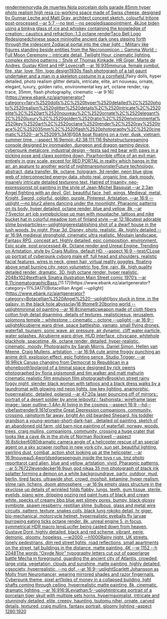 [render](https://www.ebank.nz/aiartgenerator?category=render)[memory](https://www.ebank.nz/aiartgenerator?category=memory)[dia de muertes Nola porcelain dolls parade 85mm hyper photo realism high res](https://www.ebank.nz/aiartgenerator?category=dia%2520de%2520muertes%2520Nola%2520porcelain%2520dolls%2520parade%252085mm%2520hyper%2520photo%2520realism%2520high%2520res)[a co-working space made of Swiss cheese, designed by Gunnar Leche and Matt Gray, architect concept sketch, colourful tritone post-processed --ar 5:7 --no text --no people](https://www.ebank.nz/aiartgenerator?category=a%2520co-working%2520space%2520made%2520of%2520Swiss%2520cheese%2C%2520designed%2520by%2520Gunnar%2520Leche%2520and%2520Matt%2520Gray%2C%2520architect%2520concept%2520sketch%2C%2520colourful%2520tritone%2520post-processed%2520--ar%25205%3A7%2520--no%2520text%2520--no%2520people)[disappointment, 4k](https://www.ebank.nz/aiartgenerator?category=disappointment%2C%25204k)[Joe biden using a binky](https://www.ebank.nz/aiartgenerator?category=Joe%2520biden%2520using%2520a%2520binky)[a glass of ice and whiskey containing the knowledge of creation:: caustics and refraction::1.3 octane render](https://www.ebank.nz/aiartgenerator?category=a%2520glass%2520of%2520ice%2520and%2520whiskey%2520containing%2520the%2520knowledge%2520of%2520creation%3A%3A%2520caustics%2520and%2520refraction%3A%3A1.3%2520octane%2520render)[Taco Bell Logo Redesigned](https://www.ebank.nz/aiartgenerator?category=Taco%2520Bell%2520Logo%2520Redesigned)[chinese space mining](https://www.ebank.nz/aiartgenerator?category=chinese%2520space%2520mining)[the ancient dark ones steping forth through the iridescent Zodiacal portal into the clear light :: Military like figures standing beside entities from the Necronomicon :: Gamma World :: Full Moon Ceremony :: intricate detail, Twilight Hour, cinematic lighting, complex etching patterns :: Style of Thomas Kinkade, HR Giger, Marte de Andres, Gustav Klimt and HP Lovecraft --ar 16:9](https://www.ebank.nz/aiartgenerator?category=the%2520ancient%2520dark%2520ones%2520steping%2520forth%2520through%2520the%2520iridescent%2520Zodiacal%2520portal%2520into%2520the%2520clear%2520light%2520%3A%3A%2520Military%2520like%2520figures%2520standing%2520beside%2520entities%2520from%2520the%2520Necronomicon%2520%3A%3A%2520Gamma%2520World%2520%3A%3A%2520Full%2520Moon%2520Ceremony%2520%3A%3A%2520intricate%2520detail%2C%2520Twilight%2520Hour%2C%2520cinematic%2520lighting%2C%2520complex%2520etching%2520patterns%2520%3A%3A%2520Style%2520of%2520Thomas%2520Kinkade%2C%2520HR%2520Giger%2C%2520Marte%2520de%2520Andres%2C%2520Gustav%2520Klimt%2520and%2520HP%2520Lovecraft%2520--ar%252016%3A9)[35mm](https://www.ebank.nz/aiartgenerator?category=35mm)[urua, female symbol, fire, star, love, film, logo design](https://www.ebank.nz/aiartgenerator?category=urua%2C%2520female%2520symbol%2C%2520fire%2C%2520star%2C%2520love%2C%2520film%2C%2520logo%2520design)[1930s flash photograph of a tall gaunt undertaker and a man in a skeleton costume in a cornfield.](https://www.ebank.nz/aiartgenerator?category=1930s%2520flash%2520photograph%2520of%2520a%2520tall%2520gaunt%2520undertaker%2520and%2520a%2520man%2520in%2520a%2520skeleton%2520costume%2520in%2520a%2520cornfield.)[fairy dolls, hyper detailed, photo realism glitter details, intricate, elite, art nouveau, ornate, elegant, luxury, golden ratio, environmental key art, octane render, ray trace, 35mm, flash photography, cinematic --ar 9:16](https://www.ebank.nz/aiartgenerator?category=fairy%2520dolls%2C%2520hyper%2520detailed%2C%2520photo%2520realism%2520glitter%2520details%2C%2520intricate%2C%2520elite%2C%2520art%2520nouveau%2C%2520ornate%2C%2520elegant%2C%2520luxury%2C%2520golden%2520ratio%2C%2520environmental%2520key%2520art%2C%2520octane%2520render%2C%2520ray%2520trace%2C%252035mm%2C%2520flash%2520photography%2C%2520cinematic%2520--ar%25209%3A16)[50](https://www.ebank.nz/aiartgenerator?category=50)[A boat floating on a river, dusk, vietnam, summer time, --aspect 16:9](https://www.ebank.nz/aiartgenerator?category=A%2520boat%2520floating%2520on%2520a%2520river%2C%2520dusk%2C%2520vietnam%2C%2520summer%2520time%2C%2520--aspect%252016%3A9)[emoji::4](https://www.ebank.nz/aiartgenerator?category=emoji%3A%3A4)[2:3](https://www.ebank.nz/aiartgenerator?category=2%3A3)[8:11](https://www.ebank.nz/aiartgenerator?category=8%3A11)[1:1](https://www.ebank.nz/aiartgenerator?category=1%3A1)[16:9](https://www.ebank.nz/aiartgenerator?category=16%3A9)[shot](https://www.ebank.nz/aiartgenerator?category=shot)[structure](https://www.ebank.nz/aiartgenerator?category=structure)[gaming console designed by ironmaiden, dungeon and dragon gaming device, cyberpunk metalcore, industrial design --test](https://www.ebank.nz/aiartgenerator?category=gaming%2520console%2520designed%2520by%2520ironmaiden%2C%2520dungeon%2520and%2520dragon%2520gaming%2520device%2C%2520cyberpunk%2520metalcore%2C%2520industrial%2520design%2520--test)[a sad red bear with paws in a picking pose and claws pointing down, Pixar](https://www.ebank.nz/aiartgenerator?category=a%2520sad%2520red%2520bear%2520with%2520paws%2520in%2520a%2520picking%2520pose%2520and%2520claws%2520pointing%2520down%2C%2520Pixar)[horrible office of an evil man, entirely in gray scale, except for RED PORTAL in reality which hangs in the air. an apature to another world of nightmares](https://www.ebank.nz/aiartgenerator?category=horrible%2520office%2520of%2520an%2520evil%2520man%2C%2520entirely%2520in%2520gray%2520scale%2C%2520except%2520for%2520RED%2520PORTAL%2520in%2520reality%2520which%2520hangs%2520in%2520the%2520air.%2520an%2520apature%2520to%2520another%2520world%2520of%2520nightmares)[monster](https://www.ebank.nz/aiartgenerator?category=monster)[Future technology, abstract, data transfer, 8k, octane, hologram, 3d render, neon blue glow, web of interconnected energy data, photo real, organic line, dark moody, insanely intricate detailed texture](https://www.ebank.nz/aiartgenerator?category=Future%2520technology%2C%2520abstract%2C%2520data%2520transfer%2C%25208k%2C%2520octane%2C%2520hologram%2C%25203d%2520render%2C%2520neon%2520blue%2520glow%2C%2520web%2520of%2520interconnected%2520energy%2520data%2C%2520photo%2520real%2C%2520organic%2520line%2C%2520dark%2520moody%2C%2520insanely%2520intricate%2520detailed%2520texture)[no text, Hatred of Insanity, neo-expressionist oil painting in the style of Jean-Michel Basquiat --ar 2:3](https://www.ebank.nz/aiartgenerator?category=no%2520text%2C%2520Hatred%2520of%2520Insanity%2C%2520neo-expressionist%2520oil%2520painting%2520in%2520the%2520style%2520of%2520Jean-Michel%2520Basquiat%2520--ar%25202%3A3)[an Angel fighting with an devil, Girl, beautiful face, hell, wings, Medieval, metal, Knight, Sword, colorful, golden, purple, Pinterest, Artstation, —ar 16:9 —uplight —no blur](https://www.ebank.nz/aiartgenerator?category=an%2520Angel%2520fighting%2520with%2520an%2520devil%2C%2520Girl%2C%2520beautiful%2520face%2C%2520hell%2C%2520wings%2C%2520Medieval%2C%2520metal%2C%2520Knight%2C%2520Sword%2C%2520colorful%2C%2520golden%2C%2520purple%2C%2520Pinterest%2C%2520Artstation%2C%2520%E2%80%94ar%252016%3A9%2520%E2%80%94uplight%2520%E2%80%94no%2520blur)[2 aliens dancing under the moonlight, Pharaonic patterns on its body, hyper detailed, octane render, blue and yellow, 8k --ar 7:5](https://www.ebank.nz/aiartgenerator?category=2%2520aliens%2520dancing%2520under%2520the%2520moonlight%2C%2520Pharaonic%2520patterns%2520on%2520its%2520body%2C%2520hyper%2520detailed%2C%2520octane%2520render%2C%2520blue%2520and%2520yellow%2C%25208k%2520--ar%25207%3A5)[vector art job sympbol](https://www.ebank.nz/aiartgenerator?category=vector%2520art%2520job%2520sympbol)[close up man with moustache, tattoos and nike bucket hat in colorful meadow tom of finland style —ar 12:18](https://www.ebank.nz/aiartgenerator?category=close%2520up%2520man%2520with%2520moustache%2C%2520tattoos%2520and%2520nike%2520bucket%2520hat%2520in%2520colorful%2520meadow%2520tom%2520of%2520finland%2520style%2520%E2%80%94ar%252012%3A18)[cutest adorable slime boy](https://www.ebank.nz/aiartgenerator?category=cutest%2520adorable%2520slime%2520boy)[particles](https://www.ebank.nz/aiartgenerator?category=particles)[<--uplight](https://www.ebank.nz/aiartgenerator?category=%3C--uplight)[giger](https://www.ebank.nz/aiartgenerator?category=giger)[establishing shot of a dwarf house in the lush woods, by night, Pixar 3d, Disney, photo, realistic, 4k, highly detailed --ar 16:9](https://www.ebank.nz/aiartgenerator?category=establishing%2520shot%2520of%2520a%2520dwarf%2520house%2520in%2520the%2520lush%2520woods%2C%2520by%2520night%2C%2520Pixar%25203d%2C%2520Disney%2C%2520photo%2C%2520realistic%2C%25204k%2C%2520highly%2520detailed%2520--ar%252016%3A9)[A medieval stronghold, cinematic ultra realistic. Moutain landscape. Fantasy RPG, concept art. Highly detailed, epic composition, environment. Epic scale, post processed 4k, Octane render and Unreal Engine. Trending on Artstation, style by Craig Mullins, default HD, --aspect 16:9 --test](https://www.ebank.nz/aiartgenerator?category=A%2520medieval%2520stronghold%2C%2520cinematic%2520ultra%2520realistic.%2520Moutain%2520landscape.%2520Fantasy%2520RPG%2C%2520concept%2520art.%2520Highly%2520detailed%2C%2520epic%2520composition%2C%2520environment.%2520Epic%2520scale%2C%2520post%2520processed%25204k%2C%2520Octane%2520render%2520and%2520Unreal%2520Engine.%2520Trending%2520on%2520Artstation%2C%2520style%2520by%2520Craig%2520Mullins%2C%2520default%2520HD%2C%2520--aspect%252016%3A9%2520--test)[/CLose up portrait of cyberpunk cyborg male elf, full head and shoulders, realistic facial features, wires in neck, green hair, virtual reality goggles, floating above small burning city, neon volumetric fog, fire, rain, 8k, high quality detailed render, dramatic, 3D, high octane render, hyper realistic, 2048x1024](https://www.ebank.nz/aiartgenerator?category=/CLose%2520up%2520portrait%2520of%2520cyberpunk%2520cyborg%2520male%2520elf%2C%2520full%2520head%2520and%2520shoulders%2C%2520realistic%2520facial%2520features%2C%2520wires%2520in%2520neck%2C%2520green%2520hair%2C%2520virtual%2520reality%2520goggles%2C%2520floating%2520above%2520small%2520burning%2520city%2C%2520neon%2520volumetric%2520fog%2C%2520fire%2C%2520rain%2C%25208k%2C%2520high%2520quality%2520detailed%2520render%2C%2520dramatic%2C%25203D%2C%2520high%2520octane%2520render%2C%2520hyper%2520realistic%2C%25202048x1024)[text](https://www.ebank.nz/aiartgenerator?category=text)[frank Sinatra illustration Main Street comic 1970’s --ar 8:11](https://www.ebank.nz/aiartgenerator?category=frank%2520Sinatra%2520illustration%2520Main%2520Street%2520comic%25201970%E2%80%99s%2520--ar%25208%3A11)[cinematographic](https://www.ebank.nz/aiartgenerator?category=cinematographic)[Bass.](https://www.ebank.nz/aiartgenerator?category=Bass.)[11:17](https://www.ebank.nz/aiartgenerator?category=11%3A17)[Botacellian Angel --uplight](https://www.ebank.nz/aiartgenerator?category=Botacellian%2520Angel%2520--uplight)[boy stuck in time, in the galaxy, in the black hole abyss](https://www.ebank.nz/aiartgenerator?category=boy%2520stuck%2520in%2520time%2C%2520in%2520the%2520galaxy%2C%2520in%2520the%2520black%2520hole%2520abyss)[clay](https://www.ebank.nz/aiartgenerator?category=clay)[16:9](https://www.ebank.nz/aiartgenerator?category=16%3A9)[tome](https://www.ebank.nz/aiartgenerator?category=tome)[9:20](https://www.ebank.nz/aiartgenerator?category=9%3A20)[boring world --uplight](https://www.ebank.nz/aiartgenerator?category=boring%2520world%2520--uplight)[minimal oil painting --ar 16:8](https://www.ebank.nz/aiartgenerator?category=minimal%2520oil%2520painting%2520--ar%252016%3A8)[cinematic](https://www.ebank.nz/aiartgenerator?category=cinematic)[weapon,made of cloth fibers cotton high detail disarming, details of textures, realistic](https://www.ebank.nz/aiartgenerator?category=weapon%2Cmade%2520of%2520cloth%2520fibers%2520cotton%2520high%2520detail%2520disarming%2C%2520details%2520of%2520textures%2C%2520realistic)[jesus, jerusalem, solomons temple :: whitestone :: cinematic :: octone --uplight --ar 16:9](https://www.ebank.nz/aiartgenerator?category=jesus%2C%2520jerusalem%2C%2520solomons%2520temple%2520%3A%3A%2520whitestone%2520%3A%3A%2520cinematic%2520%3A%3A%2520octone%2520--uplight%2520--ar%252016%3A9)[--uplight](https://www.ebank.nz/aiartgenerator?category=--uplight)[Alcubierre warp drive, space battleship, yamato, small flying drones, waterfall, tsunami, sonic wave, air pressure, air dynamic, cliff water particle, water splashes, Alcubierre warp drive, HUD interface, cityscape, whitehole blackhole, spacetime, 4k, octane render, detailed, hyper-realistic, cinematic, moody, Photography by Sarah Morris, Daniel Simon, Hellen van Meene, Craig Mullens, artstation, --ar 16:9](https://www.ebank.nz/aiartgenerator?category=Alcubierre%2520warp%2520drive%2C%2520space%2520battleship%2C%2520yamato%2C%2520small%2520flying%2520drones%2C%2520waterfall%2C%2520tsunami%2C%2520sonic%2520wave%2C%2520air%2520pressure%2C%2520air%2520dynamic%2C%2520cliff%2520water%2520particle%2C%2520water%2520splashes%2C%2520Alcubierre%2520warp%2520drive%2C%2520HUD%2520interface%2C%2520cityscape%2C%2520whitehole%2520blackhole%2C%2520spacetime%2C%25204k%2C%2520octane%2520render%2C%2520detailed%2C%2520hyper-realistic%2C%2520cinematic%2C%2520moody%2C%2520Photography%2520by%2520Sarah%2520Morris%2C%2520Daniel%2520Simon%2C%2520Hellen%2520van%2520Meene%2C%2520Craig%2520Mullens%2C%2520artstation%2C%2520--ar%252016%3A9)[A cute anime froggy punching an anime drill, explosion effect, epic fighting sence, Studio Trigger, --ar 16:9](https://www.ebank.nz/aiartgenerator?category=A%2520cute%2520anime%2520froggy%2520punching%2520an%2520anime%2520drill%2C%2520explosion%2520effect%2C%2520epic%2520fighting%2520sence%2C%2520Studio%2520Trigger%2C%2520--ar%252016%3A9)[Rick Caruso changing from Democrat to Republican in a phonebooth](https://www.ebank.nz/aiartgenerator?category=Rick%2520Caruso%2520changing%2520from%2520Democrat%2520to%2520Republican%2520in%2520a%2520phonebooth)[1](https://www.ebank.nz/aiartgenerator?category=1)[polaroid of a liminal space designed by rick owens photographed by floria sigismondi and tim walker  and matt mahurin cinematic realistic film emulsion film photography](https://www.ebank.nz/aiartgenerator?category=polaroid%2520of%2520a%2520liminal%2520space%2520designed%2520by%2520rick%2520owens%2520photographed%2520by%2520floria%2520sigismondi%2520and%2520tim%2520walker%2520%2520and%2520matt%2520mahurin%2520cinematic%2520realistic%2520film%2520emulsion%2520film%2520photography)[Brooklyn street rainy foggy night, slender black woman with tattoos and a black dress walks by a laundromat with glowing red neon lights, low key lighting, anamorphic, hyperrealistic, detailed, polaroid --ar 47:20](https://www.ebank.nz/aiartgenerator?category=Brooklyn%2520street%2520rainy%2520foggy%2520night%2C%2520slender%2520black%2520woman%2520with%2520tattoos%2520and%2520a%2520black%2520dress%2520walks%2520by%2520a%2520laundromat%2520with%2520glowing%2520red%2520neon%2520lights%2C%2520low%2520key%2520lighting%2C%2520anamorphic%2C%2520hyperrealistic%2C%2520detailed%2C%2520polaroid%2520--ar%252047%3A20)[a laser bouncing off of mirrors:: portrait of a desert soldier by annie leibovitz:: fashonista:: wireframe laser image:: laser outline::1.4](https://www.ebank.nz/aiartgenerator?category=a%2520laser%2520bouncing%2520off%2520of%2520mirrors%3A%3A%2520portrait%2520of%2520a%2520desert%2520soldier%2520by%2520annie%2520leibovitz%3A%3A%2520fashonista%3A%3A%2520wireframe%2520laser%2520image%3A%3A%2520laser%2520outline%3A%3A1.4)[An AI living in the cosmos --aspect 16:9 --hd](https://www.ebank.nz/aiartgenerator?category=An%2520AI%2520living%2520in%2520the%2520cosmos%2520--aspect%252016%3A9%2520--hd)[--vibefast](https://www.ebank.nz/aiartgenerator?category=--vibefast)[render](https://www.ebank.nz/aiartgenerator?category=render)[9:16](https://www.ebank.nz/aiartgenerator?category=9%3A16)[1](https://www.ebank.nz/aiartgenerator?category=1)[d’ore](https://www.ebank.nz/aiartgenerator?category=d%E2%80%99ore)[the Great Depression  companions, community, crossing, rainstorm far away, bright An old bearded Shepard, his toddler grandson a young-woman-short-dark-hair , detailed oil painting, sketch of an abandoned old farm, old barn nice painting of waterfall, norway, woods, trees, craig mullins,  companions, community, crossing a huge crater that looks like a cave 4k in the style of Norman Rockwell --aspect 16:8](https://www.ebank.nz/aiartgenerator?category=the%2520Great%2520Depression%2520%2520companions%2C%2520community%2C%2520crossing%2C%2520rainstorm%2520far%2520away%2C%2520bright%2520An%2520old%2520bearded%2520Shepard%2C%2520his%2520toddler%2520grandson%2520a%2520young-woman-short-dark-hair%2520%2C%2520detailed%2520oil%2520painting%2C%2520sketch%2520of%2520an%2520abandoned%2520old%2520farm%2C%2520old%2520barn%2520nice%2520painting%2520of%2520waterfall%2C%2520norway%2C%2520woods%2C%2520trees%2C%2520craig%2520mullins%2C%2520%2520companions%2C%2520community%2C%2520crossing%2520a%2520huge%2520crater%2520that%2520looks%2520like%2520a%2520cave%25204k%2520in%2520the%2520style%2520of%2520Norman%2520Rockwell%2520--aspect%252016%3A8)[sticker](https://www.ebank.nz/aiartgenerator?category=sticker)[6080](https://www.ebank.nz/aiartgenerator?category=6080)[dramatic camera angle of a helicopter rescue of an special agent on a sky scraper rooftop in new york city, sun set, beautiful lighting, swirling dust, combat, action shot looking up at the helicopter, --ar 16:9](https://www.ebank.nz/aiartgenerator?category=dramatic%2520camera%2520angle%2520of%2520a%2520helicopter%2520rescue%2520of%2520an%2520special%2520agent%2520on%2520a%2520sky%2520scraper%2520rooftop%2520in%2520new%2520york%2520city%2C%2520sun%2520set%2C%2520beautiful%2520lighting%2C%2520swirling%2520dust%2C%2520combat%2C%2520action%2520shot%2520looking%2520up%2520at%2520the%2520helicopter%2C%2520--ar%252016%3A9)[nouveau](https://www.ebank.nz/aiartgenerator?category=nouveau)[5:4](https://www.ebank.nz/aiartgenerator?category=5%3A4)[worlds](https://www.ebank.nz/aiartgenerator?category=worlds)[edges](https://www.ebank.nz/aiartgenerator?category=edges)[penguin inside the toys r us, tmz photo report](https://www.ebank.nz/aiartgenerator?category=penguin%2520inside%2520the%2520toys%2520r%2520us%2C%2520tmz%2520photo%2520report)[tarot card alien, blue and yellow, artstation, vivid, Pharaonic patterns, --ar 5:7](https://www.ebank.nz/aiartgenerator?category=tarot%2520card%2520alien%2C%2520blue%2520and%2520yellow%2C%2520artstation%2C%2520vivid%2C%2520Pharaonic%2520patterns%2C%2520--ar%25205%3A7)[6722](https://www.ebank.nz/aiartgenerator?category=6722)[leyendecker](https://www.ebank.nz/aiartgenerator?category=leyendecker)[16:9](https://www.ebank.nz/aiartgenerator?category=16%3A9)[sun god nika](https://www.ebank.nz/aiartgenerator?category=sun%2520god%2520nika)[a 35 mm photograph of black ink splatter forming a demon on a white background](https://www.ebank.nz/aiartgenerator?category=a%252035%2520mm%2520photograph%2520of%2520black%2520ink%2520splatter%2520forming%2520a%2520demon%2520on%2520a%2520white%2520background)[rave, party, outdoor, mud, berlin, tired faces, ultrawide shot, crowd, moshpit, ketamine, hyper realism, slime rain, lichens, doom atmosphere --ar 16:9](https://www.ebank.nz/aiartgenerator?category=rave%2C%2520party%2C%2520outdoor%2C%2520mud%2C%2520berlin%2C%2520tired%2520faces%2C%2520ultrawide%2520shot%2C%2520crowd%2C%2520moshpit%2C%2520ketamine%2C%2520hyper%2520realism%2C%2520slime%2520rain%2C%2520lichens%2C%2520doom%2520atmosphere%2520--ar%252016%3A9)[a empty glass structure in the sky](https://www.ebank.nz/aiartgenerator?category=a%2520empty%2520glass%2520structure%2520in%2520the%2520sky)[close up details of wrinkled folds flabby, lungs, teeth, gum tissue, sterile, eyelids, piano wire, dripping oozing red paint hues of black and cream white. specks of creamy bbq blue wet slimey pores, bumpy, black glossy symbiote, spawn respberry, reptilian slime, bulbous, glass and metal wire circuits,  pattern, texture, snakes coils, black lung rokoko detail, hr giger, bio-mechanical, motorcycle helmet, hyperrealistic eyeballs,fly larvae burrowing eating ticks octane render, 8k, unreal engine 5, in focus, symmetrical HDR macro lens](https://www.ebank.nz/aiartgenerator?category=close%2520up%2520details%2520of%2520wrinkled%2520folds%2520flabby%2C%2520lungs%2C%2520teeth%2C%2520gum%2520tissue%2C%2520sterile%2C%2520eyelids%2C%2520piano%2520wire%2C%2520dripping%2520oozing%2520red%2520paint%2520hues%2520of%2520black%2520and%2520cream%2520white.%2520specks%2520of%2520creamy%2520bbq%2520blue%2520wet%2520slimey%2520pores%2C%2520bumpy%2C%2520black%2520glossy%2520symbiote%2C%2520spawn%2520respberry%2C%2520reptilian%2520slime%2C%2520bulbous%2C%2520glass%2520and%2520metal%2520wire%2520circuits%2C%2520%2520pattern%2C%2520texture%2C%2520snakes%2520coils%2C%2520black%2520lung%2520rokoko%2520detail%2C%2520hr%2520giger%2C%2520bio-mechanical%2C%2520motorcycle%2520helmet%2C%2520hyperrealistic%2520eyeballs%2Cfly%2520larvae%2520burrowing%2520eating%2520ticks%2520octane%2520render%2C%25208k%2C%2520unreal%2520engine%25205%2C%2520in%2520focus%2C%2520symmetrical%2520HDR%2520macro%2520lens)[Lucifer being casted down from heaven, Gustave Doré, highly detailed, black and red scheme, vibrant, eerie, demonic, gloomy, hopeless, —w2000 —h1000](https://www.ebank.nz/aiartgenerator?category=Lucifer%2520being%2520casted%2520down%2520from%2520heaven%2C%2520Gustave%2520Dor%C3%A9%2C%2520highly%2520detailed%2C%2520black%2520and%2520red%2520scheme%2C%2520vibrant%2C%2520eerie%2C%2520demonic%2C%2520gloomy%2C%2520hopeless%2C%2520%E2%80%94w2000%2520%E2%80%94h1000)[Rainy night, UK streets, lonely pedestrians, dim red street lights, road reflections, small apartments on the street, tall buildings in the distance, matte painting, 4K --w 1152 --h 2048](https://www.ebank.nz/aiartgenerator?category=Rainy%2520night%2C%2520UK%2520streets%2C%2520lonely%2520pedestrians%2C%2520dim%2520red%2520street%2520lights%2C%2520road%2520reflections%2C%2520small%2520apartments%2520on%2520the%2520street%2C%2520tall%2520buildings%2520in%2520the%2520distance%2C%2520matte%2520painting%2C%25204K%2520--w%25201152%2520--h%25202048)[The words “Oxyde Noir” typography letters cut out of paper](https://www.ebank.nz/aiartgenerator?category=The%2520words%2520%E2%80%9COxyde%2520Noir%E2%80%9D%2520typography%2520letters%2520cut%2520out%2520of%2520paper)[large battle Mecha in foreground, guarding the ancient city of Atlantis, crowded, large vista, vegetation, clouds and sunshine, matte painting, highly detailed, cgsociety, hyperrealistic, --no dof, --ar 16:9](https://www.ebank.nz/aiartgenerator?category=large%2520battle%2520Mecha%2520in%2520foreground%2C%2520guarding%2520the%2520ancient%2520city%2520of%2520Atlantis%2C%2520crowded%2C%2520large%2520vista%2C%2520vegetation%2C%2520clouds%2520and%2520sunshine%2C%2520matte%2520painting%2C%2520highly%2520detailed%2C%2520cgsociety%2C%2520hyperrealistic%2C%2520--no%2520dof%2C%2520--ar%252016%3A9)[--uplight](https://www.ebank.nz/aiartgenerator?category=--uplight)[Scarlett Johansson as Molly from Neuromancer, wearing mirrored shades and razor fingernails. Cyberpunk theme, pixel art](https://www.ebank.nz/aiartgenerator?category=Scarlett%2520Johansson%2520as%2520Molly%2520from%2520Neuromancer%2C%2520wearing%2520mirrored%2520shades%2520and%2520razor%2520fingernails.%2520Cyberpunk%2520theme%2C%2520pixel%2520art)[1](https://www.ebank.nz/aiartgenerator?category=1)[piles of money in a collapsed building, light shafts coming through ceiling, hyperrealistic matte painting, 8k, cinematic, dramatic lighting, --ar 16:9](https://www.ebank.nz/aiartgenerator?category=piles%2520of%2520money%2520in%2520a%2520collapsed%2520building%2C%2520light%2520shafts%2520coming%2520through%2520ceiling%2C%2520hyperrealistic%2520matte%2520painting%2C%25208k%2C%2520cinematic%2C%2520dramatic%2520lighting%2C%2520--ar%252016%3A9)[16:9](https://www.ebank.nz/aiartgenerator?category=16%3A9)[Leviathan:5](https://www.ebank.nz/aiartgenerator?category=Leviathan%3A5)[--uplight](https://www.ebank.nz/aiartgenerator?category=--uplight)[intricate portrait of a porcelain tiger skull with multiple sets horns,  hypermaximalist, intricate and stunningly detailed, elite, creepy, haunting, tsutomu nihei, ornate, carved details, textured, craig mullins, fantasy portrait, gloomy lighting –aspect 1280:1920](https://www.ebank.nz/aiartgenerator?category=intricate%2520portrait%2520of%2520a%2520porcelain%2520tiger%2520skull%2520with%2520multiple%2520sets%2520horns%2C%2520%2520hypermaximalist%2C%2520intricate%2520and%2520stunningly%2520detailed%2C%2520elite%2C%2520creepy%2C%2520haunting%2C%2520tsutomu%2520nihei%2C%2520ornate%2C%2520carved%2520details%2C%2520textured%2C%2520craig%2520mullins%2C%2520fantasy%2520portrait%2C%2520gloomy%2520lighting%2520%E2%80%93aspect%25201280%3A1920)